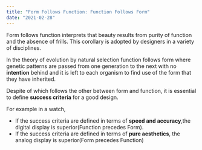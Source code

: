```yaml
---
title: "Form Follows Function: Function Follows Form"
date: "2021-02-28"
---
```


Form follows function interprets that beauty results from purity of function and the absence of frills. This corollary is adopted by designers in a variety of disciplines.

In the theory of evolution by natural selection function follows form where genetic patterns are passed from one generation to the next with no **intention** behind and it is left to each organism to find use of the form that they have inherited.

Despite of which follows the other between form and function, it is essential to define **success criteria** for a good design.

For example in a watch,

- If the success criteria are defined in terms of **speed and accuracy**,the digital display is superior(Function precedes Form).
- If the success criteria are defined in terms of **pure aesthetics**, the analog display is superior(Form precedes Function)
